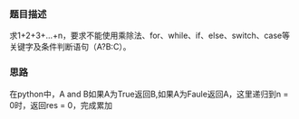 ### 题目描述

求1+2+3+...+n，要求不能使用乘除法、for、while、if、else、switch、case等关键字及条件判断语句（A?B:C）。

### 思路

在python中，A and B如果A为True返回B,如果A为Faule返回A，这里递归到n = 0时，返回res = 0，完成累加